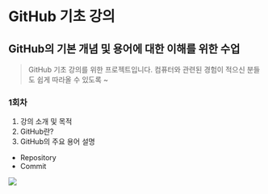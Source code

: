# GitHub 기초 강의
## GitHub의 기본 개념 및 용어에 대한 이해를 위한 수업

> GitHub 기초 강의를 위한 프로젝트입니다. 컴퓨터와 관련된 경험이 적으신 분들도 쉽게 따라올 수 있도록 ~

### 1회차
1. 강의 소개 및 목적
2. GitHub란?
3. GitHub의 주요 용어 설명

* Repository
* Commit

![](https://m.ezendolls.com/web/product/big/201803/605_shop1_119071.jpg)
